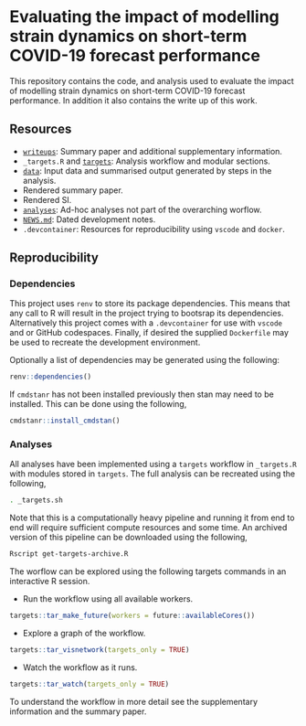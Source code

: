 # Evaluating the impact of modelling strain dynamics on short-term COVID-19 forecast performance

This repository contains the code, and analysis used to evaluate the impact of modelling strain dynamics on short-term COVID-19 forecast performance. In addition it also contains the write up of this work.

## Resources

- [`writeups`](writeups/): Summary paper and additional supplementary information.
- `_targets.R` and [`targets`](targets/): Analysis workflow and modular sections.
- [`data`](data/): Input data and summarised output generated by steps in the analysis.
- Rendered summary paper.
- Rendered SI.
- [`analyses`](analyses/): Ad-hoc analyses not part of the overarching worflow.
- [`NEWS.md`](NEWS.md): Dated development notes.
- `.devcontainer`: Resources for reproducibility using `vscode` and `docker`.

## Reproducibility

### Dependencies

This project uses `renv` to store its package dependencies. This means that any call to R will result in the project trying to bootsrap its dependencies. Alternatively this project comes with a `.devcontainer` for use with `vscode` and or GitHub codespaces. Finally, if desired the supplied `Dockerfile` may be used to recreate the development environment.

Optionally a list of dependencies may be generated using the following:

```r
renv::dependencies() 
```

If `cmdstanr` has not been installed previously then stan may need to be installed. This can be done using the following,

```r
cmdstanr::install_cmdstan()
```

### Analyses

All analyses have been implemented using a `targets` workflow in `_targets.R` with modules stored in `targets`. The full analysis can be recreated using the following,

```bash
. _targets.sh
```

Note that this is a computationally heavy pipeline and running it from end to end will require sufficient compute resources and some time. An archived version of this pipeline can be downloaded using the following,

```bash
Rscript get-targets-archive.R
```

The worflow can be explored using the following targets commands in an interactive R session.

- Run the workflow using all available workers.

```r
targets::tar_make_future(workers = future::availableCores())
```

- Explore a graph of the workflow.

```r
targets::tar_visnetwork(targets_only = TRUE)
```

- Watch the workflow as it runs.

```r
targets::tar_watch(targets_only = TRUE)
```

To understand the workflow in more detail see the supplementary information and the summary paper.
